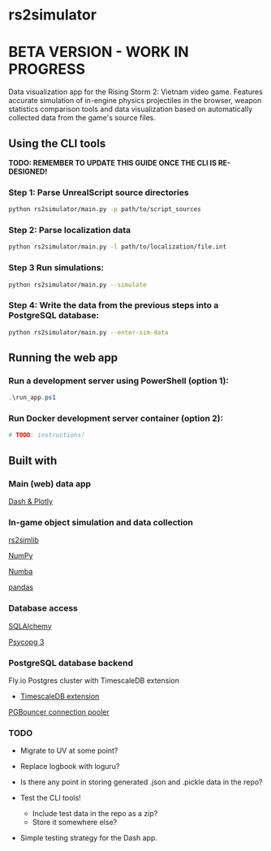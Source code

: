 # rs2simulator

# BETA VERSION - WORK IN PROGRESS

Data visualization app for the Rising Storm 2: Vietnam video game.
Features accurate simulation of in-engine physics projectiles in the browser,
weapon statistics comparison tools and data visualization based on automatically
collected data from the game's source files.

## Using the CLI tools

**TODO: REMEMBER TO UPDATE THIS GUIDE ONCE THE CLI IS RE-DESIGNED!**

### Step 1: Parse UnrealScript source directories

```bash
python rs2simulator/main.py -p path/to/script_sources
```

### Step 2: Parse localization data

```bash
python rs2simulator/main.py -l path/to/localization/file.int
```

### Step 3 Run simulations:

```bash
python rs2simulator/main.py --simulate
```

### Step 4: Write the data from the previous steps into a PostgreSQL database:

```bash
python rs2simulator/main.py --enter-sim-data
```

## Running the web app

### Run a development server using PowerShell (option 1):

```powershell
.\run_app.ps1
```

### Run Docker development server container (option 2):

```bash
# TODO: instructions!
```

## Built with

### Main (web) data app

[Dash & Plotly](https://dash.plotly.com/)

### In-game object simulation and data collection

[rs2simlib](https://github.com/tuokri/rs2simlib)

[NumPy](https://numpy.org/)

[Numba](https://numba.pydata.org/)

[pandas](https://pandas.pydata.org/)

### Database access

[SQLAlchemy](https://www.sqlalchemy.org/)

[Psycopg 3](https://www.psycopg.org/psycopg3/)

### PostgreSQL database backend

Fly.io Postgres cluster with TimescaleDB extension

- [TimescaleDB extension](https://docs.timescale.com/timescaledb/latest/)

[PGBouncer connection pooler](http://www.pgbouncer.org/)

### TODO

- Migrate to UV at some point?

- Replace logbook with loguru?

- Is there any point in storing generated .json and .pickle
  data in the repo?

- Test the CLI tools!
    - Include test data in the repo as a zip?
    - Store it somewhere else?

- Simple testing strategy for the Dash app.
